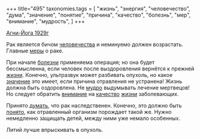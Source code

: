 +++
title="495"
taxonomies.tags = [
 "жизнь",
 "энергия",
 "человечество",
 "дума",
 "значение",
 "понятие",
 "причина",
 "качество",
 "болезнь",
 "мер",
 "внимание",
 "мудрость",
]
+++

[Агни-Йога 1929г](/agni/1929)

Рак является бичом [человечества](/tags/человечество) и неминуемо должен возрастать. Главные [меры](/tags/дума) о раке.   

При начале [болезни](/tags/болезнь) применяема операция; но она будет бессмысленна, если человек после выздоровления вернётся к прежней [жизни](/tags/жизнь). Конечно, ультразвук может разбивать опухоль, но какое [значение](/tags/значение) это имеет, если причина отравления не устранена! Жизнь должна быть оздоровлена. Не [мудро](/tags/мудрость) выдумывать лечение мертвецов! Но следует обратить [внимание](/tags/внимание) на [качество](/tags/качество) [жизни](/tags/жизнь) заболевающих.   

Принято [думать](/tags/дума), что рак наследственен. Конечно, это должно быть [понято](/tags/понятие), как отравленный организм порождает такой же. Нужно немедленно защищать детей, между ними уже немало особенных.   

Литий лучше впрыскивать в опухоль.